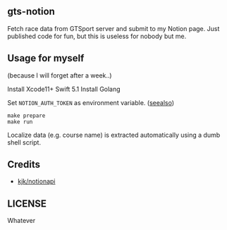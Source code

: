 gts-notion
---

Fetch race data from GTSport server and submit to my Notion page.
Just published code for fun, but this is useless for nobody but me.

## Usage for myself

(because I will forget after a week..)

Install Xcode11+ Swift 5.1
Install Golang

Set `NOTION_AUTH_TOKEN` as environment variable. ([seealso](https://presstige.io/p/Using-Notion-API-Go-client-2567fcfa8f7a4ed4bdf6f6ec9298d34a#6e20956c-20a2-4519-b91d-a9fb151d88d3))

```
make prepare
make run
```

Localize data (e.g. course name) is extracted automatically using a dumb shell script.

## Credits

- [kjk/notionapi](https://github.com/kjk/notionapi)

## LICENSE

Whatever
